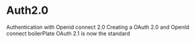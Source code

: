# Auth2.0
Authentication with Openid  connect 2.0
Creating a OAuth 2.0 and OpenId connect boilerPlate 
OAuth 2.1 is now the standard

